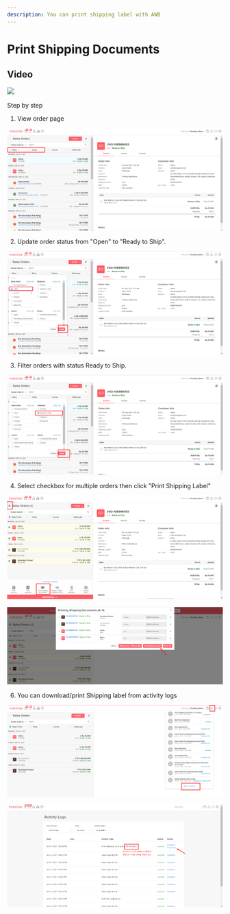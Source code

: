 ```yaml
---
description: You can print shipping label with AWB
---
```


# Print Shipping Documents

## Video

![](../../.gitbook/assets/new-download-shipping-label.gif)

Step by step

1. View order page

![](../../.gitbook/assets/image%20%28388%29.png)

2. Update order status from "Open" to "Ready to Ship".

![](../../.gitbook/assets/image%20%28390%29.png)

3. Filter orders with status Ready to Ship.

![](../../.gitbook/assets/image%20%28394%29.png)

4. Select checkbox for multiple orders then click "Print Shipping Label"

![](../../.gitbook/assets/image%20%28389%29.png)

![](../../.gitbook/assets/image%20%28387%29.png)

6. You can download/print Shipping label from activity logs

![](../../.gitbook/assets/image%20%28393%29.png)

![](../../.gitbook/assets/image%20%28395%29.png)

